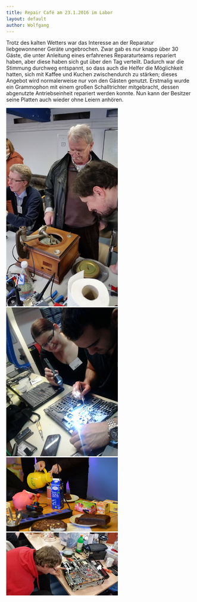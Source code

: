 ```yaml
---
title: Repair Café am 23.1.2016 im Labor
layout: default
author: Wolfgang
---
```


Trotz des kalten Wetters war das Interesse an der Reparatur liebgewonnener Geräte ungebrochen. Zwar gab es nur knapp über 30 Gäste, die unter Anleitung eines erfahrenes Reparaturteams repariert haben, aber diese haben sich gut über den Tag verteilt. Dadurch war die Stimmung durchweg entspannt, so dass auch die Helfer die Möglichkeit hatten, sich mit Kaffee und Kuchen zwischendurch zu stärken; dieses Angebot wird normalerweise nur von den Gästen genutzt. Erstmalig wurde ein Grammophon mit einem großen Schalltrichter mitgebracht, dessen abgenutzte Antriebseinheit repariert werden konnte. Nun kann der Besitzer seine Platten auch wieder ohne Leiern anhören.

![img1](/assets/pictures/2016-januar-01.jpg)
![img2](/assets/pictures/2016-januar-02.jpg)
![img3](/assets/pictures/2016-januar-03.jpg)
![img4](/assets/pictures/2016-januar-04.jpg)

